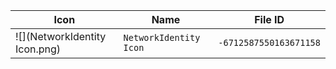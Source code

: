 | Icon | Name | File ID |
| ---  | ---  | ---     |
| ![](NetworkIdentity Icon.png) | `NetworkIdentity Icon` | `-6712587550163671158` |
